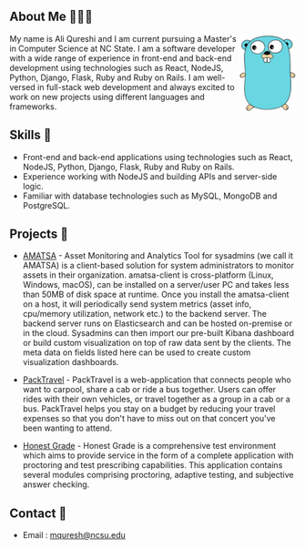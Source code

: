 ## About Me  👨🏻‍💻

<img src="./gopher-removebg-preview.png" alt="GO gopher" width="20%" align="right"/>

My name is Ali Qureshi and I am current pursuing a Master's in Computer Science at NC State. I am a software developer with a wide range of experience in  front-end and back-end development using technologies such as React, NodeJS, Python, Django, Flask, Ruby and Ruby on Rails. I am well-versed in full-stack web development and always excited to work on new projects using different languages and frameworks.



## Skills  🌱
- Front-end and back-end applications using technologies such as React, NodeJS, Python, Django, Flask, Ruby and Ruby on Rails.
- Experience working with NodeJS and building APIs and server-side logic.
- Familiar with database technologies such as MySQL, MongoDB and PostgreSQL.

## Projects  👷‍
- [AMATSA](https://github.com/VSangarya/AMATSA) - Asset Monitoring and Analytics Tool for sysadmins (we call it AMATSA) is a client-based solution for system administrators to monitor assets in their organization. amatsa-client is cross-platform (Linux, Windows, macOS), can be installed on a server/user PC and takes less than 50MB of disk space at runtime. Once you install the amatsa-client on a host, it will periodically send system metrics (asset info, cpu/memory utilization, network etc.) to the backend server. The backend server runs on Elasticsearch and can be hosted on-premise or in the cloud. Sysadmins can then import our pre-built Kibana dashboard or build custom visualization on top of raw data sent by the clients. The meta data on fields listed here can be used to create custom visualization dashboards. 

- [PackTravel](https://github.com/VSangarya/PackTravel) - PackTravel is a web-application that connects people who want to carpool, share a cab or ride a bus together. Users can offer rides with their own vehicles, or travel together as a group in a cab or a bus. PackTravel helps you stay on a budget by reducing your travel expenses so that you don't have to miss out on that concert you've been wanting to attend.

- [Honest Grade](https://github.com/Rish-P/Teacher-Portal-Honest-Grade) - Honest Grade is a comprehensive test environment which aims to provide service in the form of a complete application with proctoring and test prescribing capabilities. This application contains several modules comprising proctoring, adaptive testing, and subjective answer checking.

## Contact  📧
- Email : mquresh@ncsu.edu 
